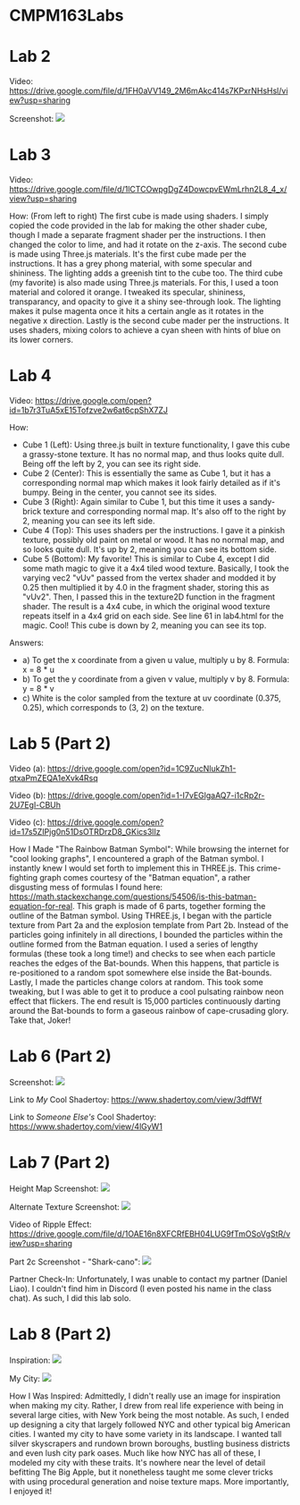 # CMPM163Labs
 
 
# Lab 2

Video: https://drive.google.com/file/d/1FH0aVV149_2M6mAkc414s7KPxrNHsHsl/view?usp=sharing

Screenshot: ![](lab2/Lab2-Part2-Screenshot.PNG)


# Lab 3

Video: https://drive.google.com/file/d/1lCTCOwpgDgZ4DowcpvEWmLrhn2L8_4_x/view?usp=sharing

How: (From left to right) The first cube is made using shaders. I simply copied the code provided in the lab for making the other shader cube, though I made a separate fragment shader per the instructions. I then changed the color to lime, and had it rotate on the z-axis. The second cube is made using Three.js materials. It's the first cube made per the instructions. It has a grey phong material, with some specular and shininess. The lighting adds a greenish tint to the cube too. The third cube (my favorite) is also made using Three.js materials. For this, I used a toon material and colored it orange. I tweaked its specular, shininess, transparancy, and opacity to give it a shiny see-through look. The lighting makes it pulse magenta once it hits a certain angle as it rotates in the negative x direction. Lastly is the second cube mader per the instructions. It uses shaders, mixing colors to achieve a cyan sheen with hints of blue on its lower corners.


# Lab 4

Video: https://drive.google.com/open?id=1b7r3TuA5xE15Tofzve2w6at6cpShX7ZJ

How: 
- Cube 1 (Left): Using three.js built in texture functionality, I gave this cube a grassy-stone texture. It has no normal map, and thus looks quite dull. Being off the left by 2, you can see its right side.
- Cube 2 (Center): This is essentially the same as Cube 1, but it has a corresponding normal map which makes it look fairly detailed as if it's bumpy. Being in the center, you cannot see its sides.
- Cube 3 (Right): Again similar to Cube 1, but this time it uses a sandy-brick texture and corresponding normal map. It's also off to the right by 2, meaning you can see its left side.
- Cube 4 (Top): This uses shaders per the instructions. I gave it a pinkish texture, possibly old paint on metal or wood. It has no normal map, and so looks quite dull. It's up by 2, meaning you can see its bottom side.
- Cube 5 (Bottom): My favorite! This is similar to Cube 4, except I did some math magic to give it a 4x4 tiled wood texture. Basically, I took the varying vec2 "vUv" passed from the vertex shader and modded it by 0.25 then multiplied it by 4.0 in the fragment shader, storing this as "vUv2". Then, I passed this in the texture2D function in the fragment shader. The result is a 4x4 cube, in which the original wood texture repeats itself in a 4x4 grid on each side. See line 61 in lab4.html for the magic. Cool! This cube is down by 2, meaning you can see its top.

Answers:
- a) To get the x coordinate from a given u value, multiply u by 8. Formula: x = 8 * u
- b) To get the y coordinate from a given v value, multiply v by 8. Formula: y = 8 * v
- c) White is the color sampled from the texture at uv coordinate (0.375, 0.25), which corresponds to (3, 2) on the texture.


# Lab 5 (Part 2)

Video (a): https://drive.google.com/open?id=1C9ZucNlukZh1-qtxaPmZEQA1eXvk4Rsq
 
Video (b): https://drive.google.com/open?id=1-I7vEGlgaAQ7-i1cRp2r-2U7Egl-CBUh
 
Video (c): https://drive.google.com/open?id=17s5ZIPjg0n51DsOTRDrzD8_GKics3lIz
 
How I Made "The Rainbow Batman Symbol":
While browsing the internet for "cool looking graphs", I encountered a graph of the Batman symbol. I instantly knew I would set forth to implement this in THREE.js. This crime-fighting graph comes courtesy of the "Batman equation", a rather disgusting mess of formulas I found here: https://math.stackexchange.com/questions/54506/is-this-batman-equation-for-real. This graph is made of 6 parts, together forming the outline of the Batman symbol. Using THREE.js, I began with the particle texture from Part 2a and the explosion template from Part 2b. Instead of the particles going infinitely in all directions, I bounded the particles within the outline formed from the Batman equation. I used a series of lengthy formulas (these took a long time!) and checks to see when each particle reaches the edges of the Bat-bounds. When this happens, that particle is re-positioned to a random spot somewhere else inside the Bat-bounds. Lastly, I made the particles change colors at random. This took some tweaking, but I was able to get it to produce a cool pulsating rainbow neon effect that flickers. The end result is 15,000 particles continuously darting around the Bat-bounds to form a gaseous rainbow of cape-crusading glory. Take that, Joker!


# Lab 6 (Part 2)

Screenshot: ![](lab6/TextureCorrectAspectRatio.png)

Link to *My* Cool Shadertoy: https://www.shadertoy.com/view/3dffWf

Link to *Someone Else's* Cool Shadertoy: https://www.shadertoy.com/view/4lGyW1


# Lab 7 (Part 2)

Height Map Screenshot: ![](lab7/screenshots/Volcano.png)

Alternate Texture Screenshot: ![](lab7/screenshots/VolcanoWater.png)

Video of Ripple Effect: https://drive.google.com/file/d/1OAE16n8XFCRfEBH04LUG9fTmOSoVgStR/view?usp=sharing

Part 2c Screenshot - "Shark-cano": ![](lab7/screenshots/Sharkcano.png)

Partner Check-In:
Unfortunately, I was unable to contact my partner (Daniel Liao). I couldn't find him in Discord (I even posted his name in the class chat). As such, I did this lab solo.


# Lab 8 (Part 2)

Inspiration: ![](lab8/nyc.jpg)

My City: ![](lab8/screenshot.png)

How I Was Inspired: Admittedly, I didn't really use an image for inspiration when making my city. Rather, I drew from real life experience with being in several large cities, with New York being the most notable. As such, I ended up designing a city that largely followed NYC and other typical big American cities. I wanted my city to have some variety in its landscape. I wanted tall silver skyscrapers and rundown brown boroughs, bustling business districts and even lush city park oases. Much like how NYC has all of these, I modeled my city with these traits. It's nowhere near the level of detail befitting The Big Apple, but it nonetheless taught me some clever tricks with using procedural generation and noise texture maps. More importantly, I enjoyed it!



